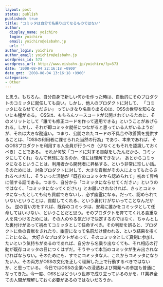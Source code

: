 ```yaml
---
layout: post
status: publish
published: true
title: "コミッタは自分で名乗り出てなるものではない"
author:
  display_name: yoichiro
  login: yoichiro
  email: yoichiro@eisbahn.jp
  url: ''
author_login: yoichiro
author_email: yoichiro@eisbahn.jp
wordpress_id: 573
wordpress_url: http://www.eisbahn.jp/yoichiro/?p=573
date: '2008-08-04 22:16:18 +0900'
date_gmt: '2008-08-04 13:16:18 +0900'
categories:
- Other
---
```


と思う。もちろん、自分自身で新しい何かを作った時は、自動的にそのプロダクトのコミッタに就任しても良い。しかし、他人のプロダクトに対して、
「コミッタにならせてください」
っていきなり名乗り出るのは、OSSの世界を知らないにも程がある。
OSSは、もちろんソースコードが公開されているために、そのメリットとして「誰でも修正コードを作って適用できる」ということがあげられる。しかし、それが即コミッタ就任につながると思っている人がいるようだが、それは大きな勘違い。つまり、公開されたコードの不具合や改善策を提供することは、「OSSの利用者に課せられた当然の行為」であり、本来であれば、そのOSSプロダクトを利用する人全員が行うべき（少なくともそれを認識しておくべき）ことである。
それが何故「コードに対する貢献をしたんだから、コミッタにしてくれ」なんて発想になるのか、僕には理解できない。
あとからコミッタになるということは、利用者から開発者に昇格する、という非常に珍しい話。そのためには、対象プロダクトに対して、大きな貢献がその人によってもたらされるべきだし、そういった活動が「既存のコミッタから認められて」初めて昇格に値する話である。つまり、自分から「コミッタにならせてください」というのではなく、「コミッタになってください」とお願いされなければ、きっとコミッタになったとしても何も貢献できないし、必ず幽霊になる。だって、認められていないということは、貢献してくれる、という裏付けがないってことなんだから。
逆の言い方をすれば、既存のコミッタは、安易に誰かをコミッタとして任命してはいけない、ということだと思う。そのプロダクトを育ててくれる貴重な人を見つけるためには、その人のやる気だけで決定するのではなく、ちゃんとした裏付けがあって初めてコミッタとして任命すべき。その判断を誤ると、プロダクトに負の貢献をされたり、幽霊になって名前だけ使われる、という結果を招くことになる。
大好きなプロダクトがあって、そのコミッタとして真剣に参加したいという気持ちがあるのであれば、自分から名乗り出なくても、それ相応の行動が既存コミッタの目につくはずだ。そうやって本当のコミッタが生み出されなければならない。そのためにも、すでにコミッタな人、これからコミッタになりたい人、その両方がOSSの文化を正しく理解した上で行動するべきではないか、と思っている。
今日ではOSSの企業への浸透および開発への参加も普通になってきた。今一度、OSSとはどういう世界で成り立っているのかを、IT業界全ての人間が理解しておく必要があるのではないだろうか。
